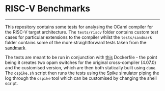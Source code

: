 # RISC-V Benchmarks
-------------------

This repository contains some tests for analysing the OCaml compiler for the RISC-V target architecture. The `tests/riscv` folder contains custom
test cases for particular extensions to the compiler whilst the `tests/sandmark` folder contains some of the more straightforward tests taken from the [sandmark](https://github.com/ocaml-bench/sandmark). 

The tests are meant to be run in conjunction with [this]() Dockerfile - the point being it creates two opam switches for the original cross-compiler (4.07.0) and the customised version, which are then both statically built using `dune`. The `ospike.sh` script then runs the tests using the Spike simulator piping the log through the `ospike` tool which can be customised by changing the shell script. 